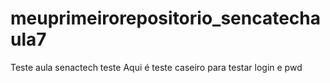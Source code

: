 # meuprimeirorepositorio_sencatechaula7
Teste aula senactech teste
Aqui é teste caseiro para testar login e pwd